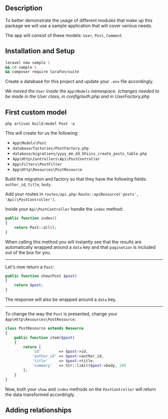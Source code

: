 ## Description

To better demonstrate the usage of different modules that make up this package we will use a sample application that will cover various needs.

The app will consist of these models: `User`, `Post`, `Comment`.

## Installation and Setup

```bash
laravel new sample \
&& cd sample \
&& composer require larafun/suite
```

Create a database for this project and update your `.env` file accordingly.

*We moved the `User` inside the `App\Models` namespace. (changes needed to be made in the User class, in config/auth.php and in UserFactory.php*

## First custom model

`php artisan build:model Post -a`

This will create for us the following:

* `App\Models\Post`
* `database/factories/PostFactory.php`
* `database/migrations/yyyy_mm_dd_hhiiss_create_posts_table.php`
* `App\Http\Controllers\Api\PostController`
* `App\Filters\PostFilter`
* `App\Http\Resources\PostResource`

Build the migration and factory so that they have the following fields: `author_id`, `title`, `body`.

Add your routes in `routes/api.php`: `Route::apiResource('posts', 'Api\\PostController')`.

Inside your `Api\PostController` handle the `index` method:

```php
public function index()
{
    return Post::all();
}
```

When calling this method you will instantly see that the results are automatically wrapped around a `data` key and that `pagination` is included out of the box for you.

---

Let's now return a `Post`:

```php
public function show(Post $post)
{
    return $post;
}
```

The response will also be wrapped around a `data` key.

---

To change the way the `Post` is presented, change your `App\Http\Resources\PostResource`:

```php
class PostResource extends Resource
{
    public function item($post)
    {
        return [
            'id'        => $post->id,
            'author_id' => $post->author_id,
            'title'     => $post->title,
            'summary'   => Str::limit($post->body, 20)
        ];
    }
}
```

Now, both your `show` and `index` methods on the `PostController` will return the data transformed accordingly.

## Adding relationships





